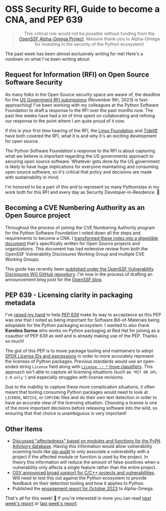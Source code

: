 # OSS Security RFI, Guide to become a CNA, and PEP 639

<blockquote>
  <center>This critical role would not be possible without funding from the <a href="https://alpha-omega.dev">OpenSSF Alpha-Omega Project</a>. Massive thank-you to Alpha-Omega for investing in the security of the Python ecosystem!</center>
</blockquote>

The past week has been almost exclusively writing for me! Here's a rundown on what I've been writing about:

## Request for Information (RFI) on Open Source Software Security

As many folks in the Open Source security space are aware of, the deadline for the [US Government RFI submissions](https://www.federalregister.gov/documents/2023/08/10/2023-17239/request-for-information-on-open-source-software-security-areas-of-long-term-focus-and-prioritization) (November 9th, 2023) is fast-approaching!
I've been working with my colleagues at the Python Software Foundation to draft a response to the RFI over the past months now. The past few
weeks have had a lot of time spent on collaborating and refining our response to the point where I am quite proud of it now.

If this is your first time hearing of the RFI, the [Linux Foundation](https://www.linuxfoundation.org/blog/what-you-need-to-know-about-the-us-federal-governments-rfi-on-open-source-software-security) and [Tidelift](https://blog.tidelift.com/new-rfi-shows-the-us-gov-effort-to-invest-in-open-source-is-picking-up-steam) have both covered the RFI, what it is and why it's an exciting development for open source.

The Python Software Foundation's response to the RFI is about capturing what we believe is important regarding the US governments approach to
securing open source software. Whatever gets done by the US government is likely to have huge implications for everyone maintaining and consuming
open source software, so it's critical that policy and decisions are made with sustainability in mind.

I'm honored to be a part of this and to represent so many Pythonistas in my work both for this RFI and every day as Security Developer-in-Residence. 💜

## Becoming a CVE Numbering Authority as an Open Source project

Throughout the process of joining the CVE Numbering Authority program for the Python Software Foundation
I noted down all the steps and requirements to become a CNA. I [transformed these notes into a digestible document](https://github.com/ossf/wg-vulnerability-disclosures/pull/139)
that's specifically written for Open Source projects and organizations. This document has had extensive review from
both the OpenSSF Vulnerability Disclosures Working Group and multiple CVE Working Groups.

This guide has recently been [published under the OpenSSF Vulnerability Disclosures WG GitHub repository](https://github.com/ossf/wg-vulnerability-disclosures/blob/main/docs/guides/becoming-a-cna-as-an-open-source-org-or-project.md). I'm
now in the process of drafting an announcement blog post for the [OpenSSF blog](https://openssf.org/blog).

## PEP 639 - Licensing clarity in packaging metadata

I've [raised my hand](https://discuss.python.org/t/pep-639-round-2-improving-license-clarity-with-better-package-metadata/12622/95) to help [PEP 639](https://peps.python.org/pep-0639/)
make its way to acceptance as this PEP was one that I noted as being important for Software Bill-of-Materials being adoptable
for the Python packaging ecosystem. I wanted to also thank **Karolina Surma** who works on Python packaging at Red Hat for joining as a coauthor of PEP 639
as well and is already making use of the PEP. Thanks so much!

The gist of this PEP is to move package tooling and maintainers to adopt [SPDX License IDs and expressions](https://spdx.org/licenses/)
in order to more accurately represent the licenses of Python packages. Previous standards would use an open-ended string `License` field along with [`License :: *` trove classifiers](https://pypi.org/classifiers/).
This approach isn't able to capture all licensing situations (such as `'MIT OR GPL-2.0-only'`) and especially struggles with license revisions.

Due to the inability to capture these more complication situations, it often meant that tooling consuming Python packages would need to look at `LICENSE`, `NOTICE`, or `COPYING`
files and do their own text detection in order to have an accurate view of the licensing situation. Choosing a license is one of the more important decisions
before releasing software into the wild, so ensuring that that choice is unambiguous is very important!

## Other Items

* [Discussed "affectedness" based on modules and functions for the PyPA Advisory database](https://github.com/pypa/advisory-database/issues/149). Having this information would allow
  vulnerability scanning tools like [pip-audit](https://github.com/pypa/pip-audit) to only associate a vulnerability with a project if the affected module or function
  is used by the project. In theory this information will reduce the amount of false-positives when a vulnerability only affects
  a single feature rather than the entire project.
* [OSV announced broad support for C/C++ projects and vulnerabilities](https://osv.dev/blog/posts/introducing-broad-c-c++-support/). Will need to test this out against the Python ecosystem
  to provide feedback on their detection tooling and how it applies to Python.
* Published the [engagement report for October 2023](https://github.com/ossf/alpha-omega/pull/265) to Alpha-Omega.

That's all for this week! 👋 If you're interested in more you can read [next week's report](https://sethmlarson.dev/security-developer-in-residence-weekly-report-18) or [last week's report](https://sethmlarson.dev/security-developer-in-residence-weekly-report-16).
